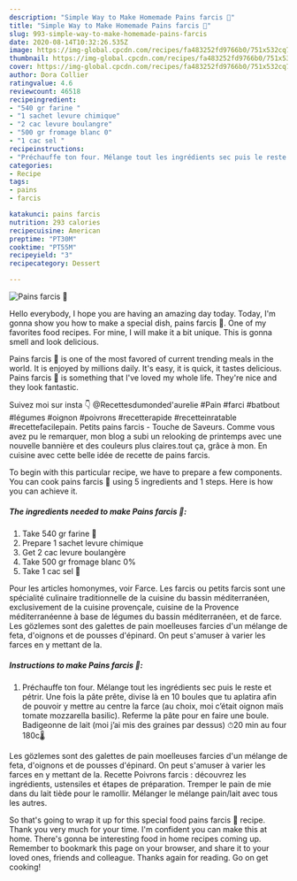 ```yaml
---
description: "Simple Way to Make Homemade Pains farcis 🥯"
title: "Simple Way to Make Homemade Pains farcis 🥯"
slug: 993-simple-way-to-make-homemade-pains-farcis
date: 2020-08-14T10:32:26.535Z
image: https://img-global.cpcdn.com/recipes/fa483252fd9766b0/751x532cq70/pains-farcis-🥯-photo-principale-de-la-recette.jpg
thumbnail: https://img-global.cpcdn.com/recipes/fa483252fd9766b0/751x532cq70/pains-farcis-🥯-photo-principale-de-la-recette.jpg
cover: https://img-global.cpcdn.com/recipes/fa483252fd9766b0/751x532cq70/pains-farcis-🥯-photo-principale-de-la-recette.jpg
author: Dora Collier
ratingvalue: 4.6
reviewcount: 46518
recipeingredient:
- "540 gr farine "
- "1 sachet levure chimique"
- "2 cac levure boulangre"
- "500 gr fromage blanc 0"
- "1 cac sel "
recipeinstructions:
- "Préchauffe ton four. Mélange tout les ingrédients sec puis le reste et pétrir. Une fois la pâte prête, divise là en 10 boules que tu aplatira afin de pouvoir y mettre au centre la farce (au choix, moi c’était oignon maïs tomate mozzarella basilic). Referme la pâte pour en faire une boule. Badigeonne de lait (moi j’ai mis des graines par dessus) ⏱20 min au four 180c🌡"
categories:
- Recipe
tags:
- pains
- farcis

katakunci: pains farcis 
nutrition: 293 calories
recipecuisine: American
preptime: "PT30M"
cooktime: "PT55M"
recipeyield: "3"
recipecategory: Dessert

---
```



![Pains farcis 🥯](https://img-global.cpcdn.com/recipes/fa483252fd9766b0/751x532cq70/pains-farcis-🥯-photo-principale-de-la-recette.jpg)

Hello everybody, I hope you are having an amazing day today. Today, I'm gonna show you how to make a special dish, pains farcis 🥯. One of my favorites food recipes. For mine, I will make it a bit unique. This is gonna smell and look delicious.

Pains farcis 🥯 is one of the most favored of current trending meals in the world. It is enjoyed by millions daily. It's easy, it is quick, it tastes delicious. Pains farcis 🥯 is something that I've loved my whole life. They're nice and they look fantastic.

Suivez moi sur insta 👇 @Recettesdumonded&#39;aurelie #Pain #farci #batbout #légumes #oignon #poivrons #recetterapide #recetteinratable #recettefacilepain. Petits pains farcis - Touche de Saveurs. Comme vous avez pu le remarquer, mon blog a subi un relooking de printemps avec une nouvelle bannière et des couleurs plus claires.tout ça, grâce à mon. En cuisine avec cette belle idée de recette de pains farcis.


To begin with this particular recipe, we have to prepare a few components. You can cook pains farcis 🥯 using 5 ingredients and 1 steps. Here is how you can achieve it.

<!--inarticleads1-->

##### The ingredients needed to make Pains farcis 🥯:

1. Take 540 gr farine 🌾
1. Prepare 1 sachet levure chimique
1. Get 2 cac levure boulangère
1. Take 500 gr fromage blanc 0%
1. Take 1 cac sel 🧂


Pour les articles homonymes, voir Farce. Les farcis ou petits farcis sont une spécialité culinaire traditionnelle de la cuisine du bassin méditerranéen, exclusivement de la cuisine provençale, cuisine de la Provence méditerranéenne à base de légumes du bassin méditerranéen, et de farce. Les gözlemes sont des galettes de pain moelleuses farcies d&#39;un mélange de feta, d&#39;oignons et de pousses d&#39;épinard. On peut s&#39;amuser à varier les farces en y mettant de la. 

<!--inarticleads2-->

##### Instructions to make Pains farcis 🥯:

1. Préchauffe ton four. Mélange tout les ingrédients sec puis le reste et pétrir. Une fois la pâte prête, divise là en 10 boules que tu aplatira afin de pouvoir y mettre au centre la farce (au choix, moi c’était oignon maïs tomate mozzarella basilic). Referme la pâte pour en faire une boule. Badigeonne de lait (moi j’ai mis des graines par dessus) ⏱20 min au four 180c🌡


Les gözlemes sont des galettes de pain moelleuses farcies d&#39;un mélange de feta, d&#39;oignons et de pousses d&#39;épinard. On peut s&#39;amuser à varier les farces en y mettant de la. Recette Poivrons farcis : découvrez les ingrédients, ustensiles et étapes de préparation. Tremper le pain de mie dans du lait tiède pour le ramollir. Mélanger le mélange pain/lait avec tous les autres. 

So that's going to wrap it up for this special food pains farcis 🥯 recipe. Thank you very much for your time. I'm confident you can make this at home. There's gonna be interesting food in home recipes coming up. Remember to bookmark this page on your browser, and share it to your loved ones, friends and colleague. Thanks again for reading. Go on get cooking!
